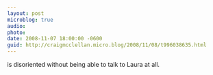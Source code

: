 ```yaml
---
layout: post
microblog: true
audio: 
photo: 
date: 2008-11-07 18:00:00 -0600
guid: http://craigmcclellan.micro.blog/2008/11/08/t996038635.html
---
```

is disoriented without being able to talk to Laura at all.
